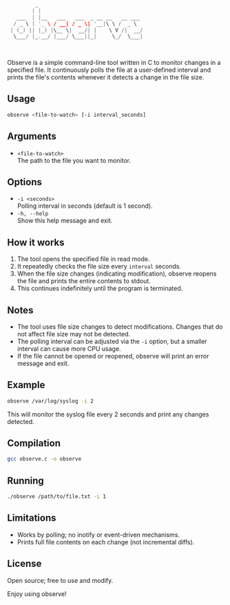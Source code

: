 ```c
         _                                
        | |                                 
   ___  | |__   ___   ___  _ __ __   __ ___  
  / _ \ | '_ \ / __| / _ \| '__|\ \ /  _ \ 
 | (_) || |_) |\__ \|  __/| |    \ V /|  __/ 
  \___/ |_.__/ |___/ \___||_|     \_/  \___| 
                                            
           
```

Observe is a simple command-line tool written in C to monitor changes
  in a specified file. It continuously polls the file at a user-defined
  interval and prints the file's contents whenever it detects a change
  in the file size.
  
  ## Usage

 
 ```bash
 observe <file-to-watch> [-i interval_seconds]
 ```
 
 ## Arguments
 
 - `<file-to-watch>`  
   The path to the file you want to monitor.
 
 ## Options
 
 - `-i <seconds>`  
   Polling interval in seconds (default is 1 second).
 - `-h, --help`  
   Show this help message and exit.
 
 ## How it works
 
 1. The tool opens the specified file in read mode.
 2. It repeatedly checks the file size every `interval` seconds.
 3. When the file size changes (indicating modification), observe
    reopens the file and prints the entire contents to stdout.
 4. This continues indefinitely until the program is terminated.
 
 ## Notes
 
 - The tool uses file size changes to detect modifications.
   Changes that do not affect file size may not be detected.
 - The polling interval can be adjusted via the `-i` option,
   but a smaller interval can cause more CPU usage.
 - If the file cannot be opened or reopened, observe will
   print an error message and exit.
 
 ## Example
 
 ```bash
 observe /var/log/syslog -i 2
 ```
 
 This will monitor the syslog file every 2 seconds and print any
 changes detected.
 
 ## Compilation
 
 ```bash
 gcc observe.c -o observe
 ```
 
 ## Running
 
 ```bash
 ./observe /path/to/file.txt -i 1
 ```
 
 ## Limitations
 
 - Works by polling; no inotify or event-driven mechanisms.
 - Prints full file contents on each change (not incremental diffs).
 
 ## License
 
 Open source; free to use and modify.
 
 Enjoy using observe!
